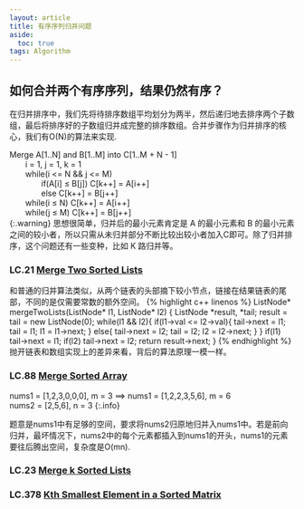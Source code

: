 ```yaml
---
layout: article
title: 有序序列归并问题
aside:
  toc: true
tags: Algorithm
---
```


## 如何合并两个有序序列，结果仍然有序？
在归并排序中，我们先将待排序数组平均划分为两半，然后递归地去排序两个子数组，最后将排序好的子数组归并成完整的排序数组。合并步骤作为归并排序的核心，我们有O(N)的算法来实现.
<!--more-->

Merge A[1..N] and B[1..M] into C[1..M + N - 1]<br>
&emsp;&emsp;i = 1, j = 1, k = 1<br>
&emsp;&emsp;while(i <= N && j <= M)<br>
&emsp;&emsp;&emsp;&emsp;if(A[i] ≤ B[j]) C[k++] = A[i++] <br>
&emsp;&emsp;&emsp;&emsp;else C[k++] = B[j++]<br>
&emsp;&emsp;while(i ≤ N) C[k++] = A[i++]<br>
&emsp;&emsp;while(j ≤ M) C[k++] = B[j++]<br>
{:.warning}
思想很简单，归并后的最小元素肯定是 A 的最小元素和 B 的最小元素之间的较小者，所以只需从未归并部分不断比较出较小者加入C即可。除了归并排序，这个问题还有一些变种，比如 K 路归并等。

### LC.21 [Merge Two Sorted Lists](https://leetcode.com/problems/merge-two-sorted-lists)
和普通的归并算法类似，从两个链表的头部摘下较小节点，链接在结果链表的尾部，不同的是仅需要常数的额外空间。
{% highlight c++ linenos %}
ListNode* mergeTwoLists(ListNode* l1, ListNode* l2) {
    ListNode *result, *tail;
    result = tail = new ListNode(0);
    while(l1 && l2){
        if(l1->val <= l2->val){
            tail->next = l1;
            tail = l1;
            l1 = l1->next;
        }
        else{
            tail->next = l2;
            tail = l2;
            l2 = l2->next;
        }
    }
    if(l1) tail->next = l1;
    if(l2) tail->next = l2;
    return result->next;
}
{% endhighlight %}
抛开链表和数组实现上的差异来看，背后的算法原理一模一样。
### LC.88 [Merge Sorted Array](https://leetcode.com/problems/merge-sorted-array)

nums1 = [1,2,3,0,0,0], m = 3     ==>     nums1 = [1,2,2,3,5,6], m = 6 <br>
nums2 = [2,5,6],       n = 3
{:.info}

题意是nums1中有足够的空间，要求将nums2归原地归并入nums1中。若是前向归并，最坏情况下，nums2中的每个元素都插入到nums1的开头，nums1的元素要往后腾出空间，复杂度是O(mn). 

### LC.23 [Merge k Sorted Lists](https://leetcode.com/problems/merge-k-sorted-lists)

### LC.378 [Kth Smallest Element in a Sorted Matrix](https://leetcode.com/problems/kth-smallest-element-in-a-sorted-matrix)

